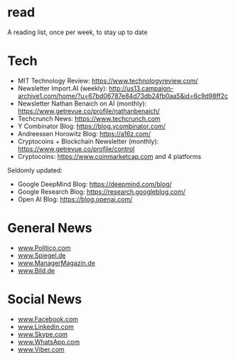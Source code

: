 # read
A reading list, once per week, to stay up to date

# Tech
* MIT Technology Review: https://www.technologyreview.com/
* Newsletter Import.AI (weekly): http://us13.campaign-archive1.com/home/?u=67bd06787e84d73db24fb0aa5&id=6c9d98ff2c
* Newsletter Nathan Benaich on AI (monthly): https://www.getrevue.co/profile/nathanbenaich/
* Techcrunch News: https://www.techcrunch.com
* Y Combinator Blog: https://blog.ycombinator.com/
* Andreessen Horowitz Blog: https://a16z.com/
* Cryptocoins + Blockchain Newsletter (monthly): https://www.getrevue.co/profile/control
* Cryptocoins: https://www.coinmarketcap.com and 4 platforms

Seldomly updated:
* Google DeepMind Blog: https://deepmind.com/blog/
* Google Research Blog: https://research.googleblog.com/
* Open AI Blog: https://blog.openai.com/


# General News
* www.Politico.com
* www.Spiegel.de
* www.ManagerMagazin.de
* www.Bild.de


# Social News
* www.Facebook.com
* www.Linkedin.com
* www.Skype.com
* www.WhatsApp.com
* www.Viber.com
